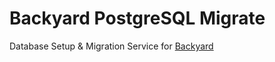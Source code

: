 # Backyard PostgreSQL Migrate
Database Setup & Migration Service for [Backyard](https://backyard.io)
